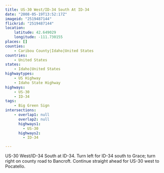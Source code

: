 ```yaml
---
title: US-30 West/ID-34 South At ID-34
date: "2008-05-19T13:52:17Z"
imageid: "2519487144"
flickrid: "2519487144"
location:
    latitude: 42.649029
    longitude: -111.730155
places: []
counties:
    - Caribou County|Idaho|United States
countries:
    - United States
states:
    - Idaho|United States
highwaytypes:
    - US Highway
    - Idaho State Highway
highways:
    - US-30
    - ID-34
tags:
    - Big Green Sign
intersections:
    - overlap1: null
      overlap2: null
      highways1:
        - US-30
      highways2:
        - ID-34

---
```

US-30 West/ID-34 South at ID-34.  Turn left for ID-34 south to Grace;  turn right on county road to Bancroft.  Continue straight ahead for US-30 west to Pocatello.